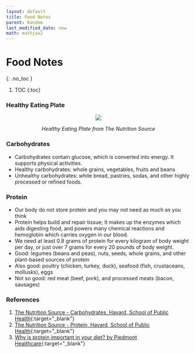 ```yaml
---
layout: default
title: Food Notes
parent: Random
last_modified_date: now
math: mathjax2
---
```


# Food Notes
{: .no_toc }

1. TOC
{:toc}

### Healthy Eating Plate

<div style="text-align:center">
    <img src="https://cdn1.sph.harvard.edu/wp-content/uploads/sites/30/2012/09/HEPJan2015.jpg" />
    <p style="font-style: italic;">Healthy Eating Plate from The Nutrition Source</p>
</div>

### Carbohydrates

- Carbohydrates contain glucose, which is converted into energy. It supports physical activities.
- Healthy carbohydrates: whole grains, vegetables, fruits and beans
- Unhealthy carbohydrates: white bread, pastries, sodas, and other highly processed or refined foods.

### Protein

- Our body do not store protein and you may not need as much as you think
- Protein helps build and repair tissue; It makes up the enzymes which aids digesting food, and powers many chemical reactions and hemoglobin which carries oxygen in our blood.
- We need at least 0.8 grams of protein for every kilogram of body weight per day, or just over 7 grams for every 20 pounds of body weight.
- Good: legumes (beans and peas), nuts, seeds, whole grains, and other plant-based sources of protein
- Also good: poultry (chicken, turkey, duck), seafood (fish, crustaceans, mollusks), eggs
- Not so good: red meat (beef, pork), and processed meats (bacon, sausages)

### References

1. [The Nutrition Source - Carbohydrates, Havard, School of Public Health](https://www.hsph.harvard.edu/nutritionsource/carbohydrates/){:target="_blank"}
2. [The Nutrition Source - Protein, Havard, School of Public Health](https://www.hsph.harvard.edu/nutritionsource/what-should-you-eat/protein/){:target="_blank"}
3. [Why is protein important in your diet? by Piedmont Healthcare](https://www.piedmont.org/living-better/why-is-protein-important-in-your-diet){:target="_blank"}

